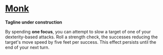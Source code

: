 # [Monk](Monk.md)
**Tagline under construction**

By spending **one focus**, you can attempt to slow a target of one of your dexterity-based attacks. Roll a strength check, the successes reducing the target's move speed by five feet per success. This effect persists until the end of your next turn.